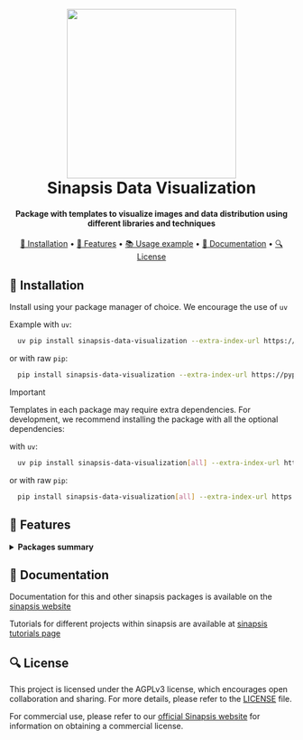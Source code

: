 <h1 align="center">
<br>
<a href="https://sinapsis.tech/">
  <img
    src="https://github.com/Sinapsis-AI/brand-resources/blob/main/sinapsis_logo/4x/logo.png?raw=true"
    alt="" width="300">
</a>

<br>
Sinapsis Data Visualization
<br>
</h1>

<h4 align="center"> Package with templates to visualize images and data distribution using different libraries and techniques</h4>

<p align="center">
<a href="#installation">🐍 Installation</a> •
<a href="#features">🚀 Features</a> •
<a href="#usage">📚 Usage example</a> •
<a href="#documentation">📙 Documentation</a> •
<a href="#license">🔍 License</a>
</p>

<h2 id="installation">🐍 Installation</h2>

Install using your package manager of choice. We encourage the use of <code>uv</code>

Example with <code>uv</code>:

```bash
  uv pip install sinapsis-data-visualization --extra-index-url https://pypi.sinapsis.tech
```
 or with raw <code>pip</code>:
```bash
  pip install sinapsis-data-visualization --extra-index-url https://pypi.sinapsis.tech
```

> [!IMPORTANT]
> Templates in each package may require extra dependencies. For development, we recommend installing the package with all the optional dependencies:
>

with <code>uv</code>:

```bash
  uv pip install sinapsis-data-visualization[all] --extra-index-url https://pypi.sinapsis.tech
```
 or with raw <code>pip</code>:
```bash
  pip install sinapsis-data-visualization[all] --extra-index-url https://pypi.sinapsis.tech
```


<h2 id="features">🚀 Features</h2>
<details id='packages'><summary><strong><span style="font-size: 1.0em;"> Packages summary</span></strong></summary>


> [!TIP]
> Use CLI command ``` sinapsis info --all-template-names``` to show a list with all the available Template names installed with Sinapsis Data Tools.

> [!TIP]
> Use CLI command ```sinapsis info --example-template-config TEMPLATE_NAME``` to produce an example Agent config for the Template specified in ***TEMPLATE_NAME***.

For example, for ***ImageSaver*** use ```sinapsis info --example-template-config ImageSaver``` to produce the following example config:


```yaml
agent:
    name: my_test_agent
    description: agent to read images from a local folder and draw annotations if available
templates:
- template_name: InputTemplate
  class_name: InputTemplate
  attributes: {}
- template_name: FolderImageDatasetCV2
  class_name: FolderImageDatasetCV2
  template_input: InputTemplate
  attributes:
    data_dir: '/path/to/sinapsis/cache/dir'
    pattern: '**/*'
    batch_size: 1
    shuffle_data: false
    samples_to_load: -1
    load_on_init: false
    label_path_index: -2
    is_ground_truth: false
- template_name: BBoxDrawer
  class_name: BBoxDrawer
  template_input: FolderImageDatasetCV2
  attributes:
    overwrite: false
    randomized_color: true
    draw_confidence: true
    draw_extra_labels: true
    text_style:
      font: 0
      font_scale: 0.5
      thickness: 2
    draw_classification_label: false
    classification_label_position: top_right
    text_box_to_border_offset: 0.01

```


<h2 id="usage">📚 Usage example</h2>
You can copy and paste the following config and run it using the sinapsis cli, changing the <code>data_dir</code> attribute in the <code>FolderImageDatasetCV2</code> and the <code>root_dir</code> attribute in the <code>ImageSaver</code> template

<details id='usage'><summary><strong><span style="font-size: 1.0em;"> Example agent config</span></strong></summary>

```yaml
agent:
  name: my_test_agent
  description: agent to save image locally
templates:
- template_name: InputTemplate
  class_name: InputTemplate
  attributes: {}
- template_name: FolderImageDatasetCV2
  class_name: FolderImageDatasetCV2
  attributes:
    data_dir: /path/to/image
    pattern: '**/*'
    batch_size: 1
    load_on_init: true
    label_path_index: 0
    is_ground_truth: false
- template_name: BBoxDrawer
  class_name: BBoxDrawer
  template_input: FolderImageDatasetCV2
  attributes:
    overwrite: false
    randomized_color: true
    draw_confidence: true
    draw_extra_labels: true
    text_style:
      font: 0
      font_scale: 0.5
      thickness: 2
    draw_classification_label: false
    classification_label_position: top_right
    text_box_to_border_offset: 0.01
- template_name: ImageSaver
  class_name: ImageSaver
  template_input: BBoxDrawer
  attributes:
    save_dir: /path/to/save/dir
    extension: jpg
    root_dir: '/path/to/sinapsis/cache'
    save_full_image: true
    save_bbox_crops: false
    save_mask_crops: false
    min_bbox_dim: 5
```
</details>

To run, simply use:

```bash
sinapsis run name_of_the_config.yml
```
</details>
<h2 id="documentation">📙 Documentation</h2>

Documentation for this and other sinapsis packages is available on the [sinapsis website](https://docs.sinapsis.tech/docs)

Tutorials for different projects within sinapsis are available at [sinapsis tutorials page](https://docs.sinapsis.tech/tutorials)

<h2 id="license">🔍 License</h2>

This project is licensed under the AGPLv3 license, which encourages open collaboration and sharing. For more details, please refer to the [LICENSE](LICENSE) file.

For commercial use, please refer to our [official Sinapsis website](https://sinapsis.tech) for information on obtaining a commercial license.



